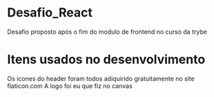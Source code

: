 # Desafio_React
Desafio proposto após o fim do modulo de frontend no curso da trybe

# Itens usados no desenvolvimento
Os icones do header foram todos adiquirido gratuitamente no site flaticon.com
A logo foi eu que fiz no canvas